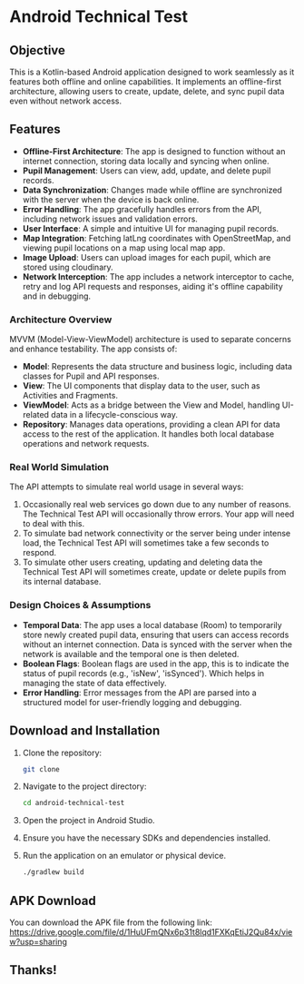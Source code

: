 # Android Technical Test

## Objective

This is a Kotlin-based Android application designed to work seamlessly as it features both offline and online capabilities.
It implements an offline-first architecture, allowing users to create, update, delete, and sync pupil data even without network access.

## Features

- **Offline-First Architecture**: The app is designed to function without an internet connection, storing data locally and syncing when online.
- **Pupil Management**: Users can view, add, update, and delete pupil records.
- **Data Synchronization**: Changes made while offline are synchronized with the server when the device is back online.
- **Error Handling**: The app gracefully handles errors from the API, including network issues and validation errors.
- **User Interface**: A simple and intuitive UI for managing pupil records.
- **Map Integration**: Fetching latLng coordinates with OpenStreetMap, and viewing pupil locations on a map using local map app.
- **Image Upload**: Users can upload images for each pupil, which are stored using cloudinary.
- **Network Interception**: The app includes a network interceptor to cache, retry and log API requests and responses, aiding it's offline capability and in debugging.

### Architecture Overview

MVVM (Model-View-ViewModel) architecture is used to separate concerns and enhance testability. The app consists of:
- **Model**: Represents the data structure and business logic, including data classes for Pupil and API responses.
- **View**: The UI components that display data to the user, such as Activities and Fragments.
- **ViewModel**: Acts as a bridge between the View and Model, handling UI-related data in a lifecycle-conscious way.
- **Repository**: Manages data operations, providing a clean API for data access to the rest of the application. It handles both local database operations and network requests.

### Real World Simulation

The API attempts to simulate real world usage in several ways:

1. Occasionally real web services go down due to any number of reasons. The Technical Test API will occasionally throw errors. Your app will need to deal with this.
2. To simulate bad network connectivity or the server being under intense load, the Technical Test API will sometimes take a few seconds to respond.
3. To simulate other users creating, updating and deleting data the Technical Test API will sometimes create, update or delete pupils from its internal database.

### Design Choices & Assumptions

- **Temporal Data**: The app uses a local database (Room) to temporarily store newly created pupil data, ensuring that users can access records without an internet connection. Data is synced with the server when the network is available and the temporal one is then deleted.
- **Boolean Flags**: Boolean flags are used in the app, this is to indicate the status of pupil records (e.g., 'isNew', 'isSynced'). Which helps in managing the state of data effectively.
- **Error Handling**: Error messages from the API are parsed into a structured model for user-friendly logging and debugging.

## Download and Installation
1. Clone the repository:
   ```bash
   git clone

2. Navigate to the project directory:
   ```bash
   cd android-technical-test
   ```
3. Open the project in Android Studio.

4. Ensure you have the necessary SDKs and dependencies installed.
5. Run the application on an emulator or physical device.
   ```bash
   ./gradlew build
   ```
   
## APK Download
You can download the APK file from the following link: https://drive.google.com/file/d/1HuUFmQNx6p31t8lqd1FXKqEtiJ2Qu84x/view?usp=sharing

## Thanks!
